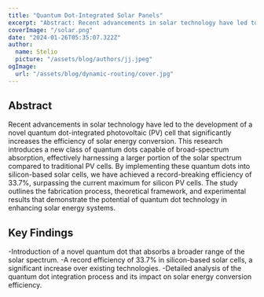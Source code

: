 ```yaml
---
title: "Quantum Dot-Integrated Solar Panels"
excerpt: "Abstract: Recent advancements in solar technology have led to the development of a novel quantum dot-integrated photovoltaic (PV) cell that significantly increases the efficiency of solar energy conversion."
coverImage: "/solar.png"
date: "2024-01-26T05:35:07.322Z"
author:
  name: Stelio
  picture: "/assets/blog/authors/jj.jpeg"
ogImage:
  url: "/assets/blog/dynamic-routing/cover.jpg"
---
```


## Abstract

Recent advancements in solar technology have led to the development of a novel quantum dot-integrated photovoltaic (PV) cell that significantly increases the efficiency of solar energy conversion. This research introduces a new class of quantum dots capable of broad-spectrum absorption, effectively harnessing a larger portion of the solar spectrum compared to traditional PV cells. By implementing these quantum dots into silicon-based solar cells, we have achieved a record-breaking efficiency of 33.7%, surpassing the current maximum for silicon PV cells. The study outlines the fabrication process, theoretical framework, and experimental results that demonstrate the potential of quantum dot technology in enhancing solar energy systems.

## Key Findings

-Introduction of a novel quantum dot that absorbs a broader range of the solar spectrum.
-A record efficiency of 33.7% in silicon-based solar cells, a significant increase over existing technologies.
-Detailed analysis of the quantum dot integration process and its impact on solar energy conversion efficiency.
